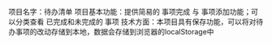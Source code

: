 项目名字：待办清单
项目基本功能：提供简易的 事项完成 与 事项添加功能；可以分类查看 已完成和未完成的 事项
技术方面：本项目具有保存功能，可以将对待办事项的改动存储到本地，数据会存储到浏览器的localStorage中

